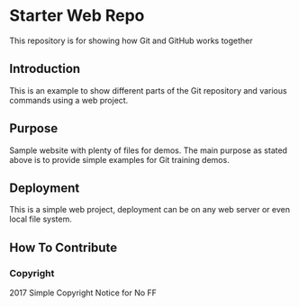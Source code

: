 # Starter Web Repo

This repository is for showing how Git and GitHub works together

## Introduction

This is an example to show different parts of the Git repository and various commands using a web project.

## Purpose

Sample website with plenty of files for demos. The main purpose as stated above is to provide simple examples for Git training demos.

## Deployment

This is a simple web project, deployment can be on any web server or even local file system.

## How To Contribute

### Copyright

2017 Simple Copyright Notice for No FF